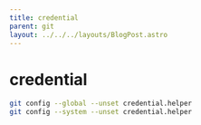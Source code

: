 ```yaml
---
title: credential
parent: git
layout: ../../../layouts/BlogPost.astro
---
```


# credential

```bash
git config --global --unset credential.helper
git config --system --unset credential.helper
```





